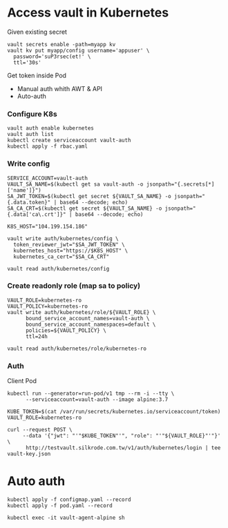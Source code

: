 Access vault in Kubernetes
===

Given existing secret

```
vault secrets enable -path=myapp kv
vault kv put myapp/config username='appuser' \
  password='suP3rsec(et!' \
  ttl='30s'
```

Get token inside Pod

- Manual auth whith AWT & API
- Auto-auth

### Configure K8s

```
vault auth enable kubernetes
vault auth list
kubectl create serviceaccount vault-auth
kubectl apply -f rbac.yaml
```

### Write config

```
SERVICE_ACCOUNT=vault-auth
VAULT_SA_NAME=$(kubectl get sa vault-auth -o jsonpath="{.secrets[*]['name']}")
SA_JWT_TOKEN=$(kubectl get secret ${VAULT_SA_NAME} -o jsonpath="{.data.token}" | base64 --decode; echo)
SA_CA_CRT=$(kubectl get secret ${VAULT_SA_NAME} -o jsonpath="{.data['ca\.crt']}" | base64 --decode; echo)

K8S_HOST="104.199.154.186"

vault write auth/kubernetes/config \
  token_reviewer_jwt="$SA_JWT_TOKEN" \
  kubernetes_host="https://$K8S_HOST" \
  kubernetes_ca_cert="$SA_CA_CRT"

vault read auth/kubernetes/config
```

### Create readonly role (map sa to policy)

```
VAULT_ROLE=kubernetes-ro
VAULT_POLICY=kubernetes-ro
vault write auth/kubernetes/role/${VAULT_ROLE} \
      bound_service_account_names=vault-auth \
      bound_service_account_namespaces=default \
      policies=${VAULT_POLICY} \
      ttl=24h

vault read auth/kubernetes/role/kubernetes-ro
```

### Auth

Client Pod

```
kubectl run --generator=run-pod/v1 tmp --rm -i --tty \
      --serviceaccount=vault-auth --image alpine:3.7

KUBE_TOKEN=$(cat /var/run/secrets/kubernetes.io/serviceaccount/token)
VAULT_ROLE=kubernetes-ro

curl --request POST \
     --data '{"jwt": "'"$KUBE_TOKEN"'", "role": "'"${VAULT_ROLE}"'"}' \
      http://testvault.silkrode.com.tw/v1/auth/kubernetes/login | tee vault-key.json
```

# Auto auth

```
kubectl apply -f configmap.yaml --record
kubectl apply -f pod.yaml --record

kubectl exec -it vault-agent-alpine sh
```
